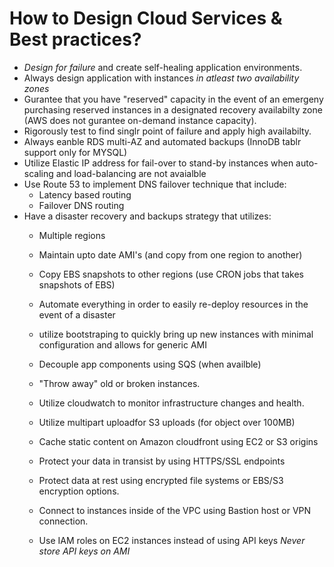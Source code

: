 # How to Design Cloud Services & Best practices?

* *Design for failure* and create self-healing application environments.
* Always design application with instances *in atleast two availability zones*
* Gurantee that you have "reserved" capacity in the event of an emergeny purchasing reserved instances in a designated recovery availabilty zone (AWS does not gurantee on-demand instance capacity).
* Rigorously test to find singlr point of failure and apply high availabilty.
* Always eanble RDS multi-AZ and automated backups (InnoDB tablr support only for MYSQL)
* Utilize Elastic IP address for fail-over to stand-by instances when auto-scaling and load-balancing are not avaialble
* Use Route 53 to implement DNS failover technique that include:
    * Latency based routing
    * Failover DNS routing
* Have a disaster recovery and backups strategy that utilizes:
    * Multiple regions
    * Maintain upto date AMI's (and copy from one region to another)
    * Copy EBS snapshots to other regions (use CRON jobs that takes snapshots of EBS)
    * Automate everything in order to easily re-deploy resources in the event of a disaster
    * utilize bootstraping to quickly bring up new instances with minimal configuration and allows for generic AMI

    * Decouple app components using SQS (when availble)
    * "Throw away" old or broken instances.
    * Utilize cloudwatch to monitor infrastructure changes and health.
    * Utilize multipart uploadfor S3 uploads (for object over 100MB)
    * Cache static content on Amazon cloudfront using EC2 or S3 origins

    * Protect your data in transist by using HTTPS/SSL endpoints
    * Protect data at rest using encrypted file systems or EBS/S3 encryption options.
    * Connect to instances inside of the VPC using Bastion host or VPN connection.
    * Use IAM roles on EC2 instances instead of using API keys *Never store API keys on AMI*
    
